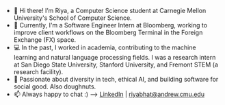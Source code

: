 - 👋 Hi there! I’m Riya, a Computer Science student at Carnegie Mellon University's School of Computer Science.
- 💼 Currently, I'm a Software Engineer Intern at Bloomberg, working to improve client workflows on the Bloomberg Terminal in the Foreign Exchange (FX) space.
- 💻 In the past, I worked in academia, contributing to the machine learning and natural language processing fields. I was a research intern at San Diego State University, Stanford University, and Fremont STEM (a research facility). 
- 💜 Passionate about diversity in tech, ethical AI, and building software for social good. Also doughnuts.
- 📫 Always happy to chat :) --> [LinkedIn](https://www.linkedin.com/in/riya-bhatia1/) | riyabhat@andrew.cmu.edu
